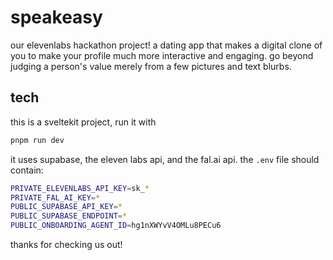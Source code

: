 # speakeasy

our elevenlabs hackathon project! a dating app that makes a digital clone of you to make your profile much more interactive and engaging. go beyond judging a person's value merely from a few pictures and text blurbs.

## tech

this is a sveltekit project, run it with
```bash
pnpm run dev
```

it uses supabase, the eleven labs api, and the fal.ai api. the `.env` file should contain:

```bash
PRIVATE_ELEVENLABS_API_KEY=sk_*
PRIVATE_FAL_AI_KEY=*
PUBLIC_SUPABASE_API_KEY=*
PUBLIC_SUPABASE_ENDPOINT=*
PUBLIC_ONBOARDING_AGENT_ID=hg1nXWYvV4OMLu8PECu6
```

thanks for checking us out!
